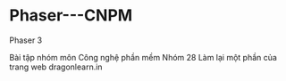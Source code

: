 # Phaser---CNPM
Phaser 3

Bài tập nhóm môn Công nghệ phần mềm
Nhóm 28
Làm lại một phần của trang web dragonlearn.in


